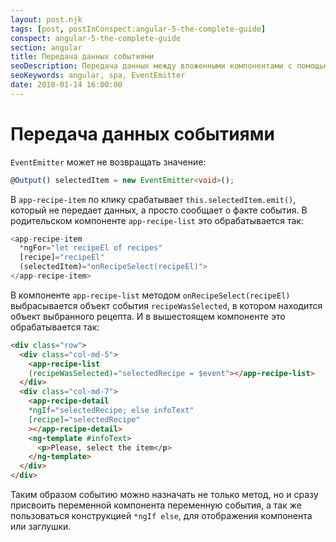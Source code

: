 ```yaml
---
layout: post.njk
tags: [post, postInConspect:angular-5-the-complete-guide]
conspect: angular-5-the-complete-guide
section: angular
title: Передача данных событиями
seoDescription: Передача данных между вложенными компонентами с помощью событий в Angular5.
seoKeywords: angular, spa, EventEmitter
date: 2018-01-14 16:00:00
---
```

# Передача данных событиями

`EventEmitter` может не возвращать значение:

```typescript
@Output() selectedItem = new EventEmitter<void>();
```

В `app-recipe-item` по клику срабатывает `this.selectedItem.emit()`, который не передает данных, а просто сообщает о факте события. В родительском компоненте `app-recipe-list` это обрабатывается так:

```typescript
<app-recipe-item
  *ngFor="let recipeEl of recipes"
  [recipe]="recipeEl"
  (selectedItem)="onRecipeSelect(recipeEl)">
</app-recipe-item>
```

В компоненте `app-recipe-list` методом `onRecipeSelect(recipeEl)` выбрасывается объект события `recipeWasSelected`, в котором находится объект выбранного рецепта. И в вышестоящем компоненте это обрабатывается так:

```html
<div class="row">
  <div class="col-md-5">
    <app-recipe-list
    (recipeWasSelected)="selectedRecipe = $event"></app-recipe-list>
  </div>
  <div class="col-md-7">
    <app-recipe-detail
    *ngIf="selectedRecipe; else infoText"
    [recipe]="selectedRecipe"
    ></app-recipe-detail>
    <ng-template #infoText>
      <p>Please, select the item</p>
    </ng-template>  
  </div>
</div>
```

Таким образом событию можно назначать не только метод, но и сразу присвоить переменной компонента переменную события, а так же пользоваться конструкцией `*ngIf else`, для отображения компонента или заглушки.